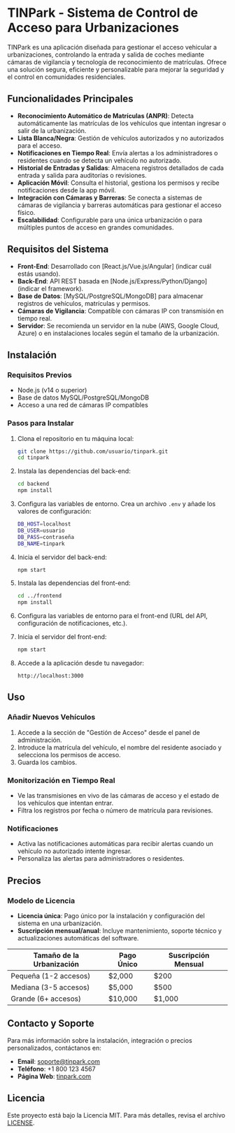 # TINPark - Sistema de Control de Acceso para Urbanizaciones

TINPark es una aplicación diseñada para gestionar el acceso vehicular a urbanizaciones, controlando la entrada y salida de coches mediante cámaras de vigilancia y tecnología de reconocimiento de matrículas. Ofrece una solución segura, eficiente y personalizable para mejorar la seguridad y el control en comunidades residenciales.

## Funcionalidades Principales

- **Reconocimiento Automático de Matrículas (ANPR)**: Detecta automáticamente las matrículas de los vehículos que intentan ingresar o salir de la urbanización.
- **Lista Blanca/Negra**: Gestión de vehículos autorizados y no autorizados para el acceso.
- **Notificaciones en Tiempo Real**: Envía alertas a los administradores o residentes cuando se detecta un vehículo no autorizado.
- **Historial de Entradas y Salidas**: Almacena registros detallados de cada entrada y salida para auditorías o revisiones.
- **Aplicación Móvil**: Consulta el historial, gestiona los permisos y recibe notificaciones desde la app móvil.
- **Integración con Cámaras y Barreras**: Se conecta a sistemas de cámaras de vigilancia y barreras automáticas para gestionar el acceso físico.
- **Escalabilidad**: Configurable para una única urbanización o para múltiples puntos de acceso en grandes comunidades.

## Requisitos del Sistema

- **Front-End**: Desarrollado con [React.js/Vue.js/Angular] (indicar cuál estás usando).
- **Back-End**: API REST basada en [Node.js/Express/Python/Django] (indicar el framework).
- **Base de Datos**: [MySQL/PostgreSQL/MongoDB] para almacenar registros de vehículos, matrículas y permisos.
- **Cámaras de Vigilancia**: Compatible con cámaras IP con transmisión en tiempo real.
- **Servidor**: Se recomienda un servidor en la nube (AWS, Google Cloud, Azure) o en instalaciones locales según el tamaño de la urbanización.

## Instalación

### Requisitos Previos

- Node.js (v14 o superior)
- Base de datos MySQL/PostgreSQL/MongoDB
- Acceso a una red de cámaras IP compatibles

### Pasos para Instalar

1. Clona el repositorio en tu máquina local:

    ```bash
    git clone https://github.com/usuario/tinpark.git
    cd tinpark
    ```

2. Instala las dependencias del back-end:

    ```bash
    cd backend
    npm install
    ```

3. Configura las variables de entorno. Crea un archivo `.env` y añade los valores de configuración:

    ```bash
    DB_HOST=localhost
    DB_USER=usuario
    DB_PASS=contraseña
    DB_NAME=tinpark
    ```

4. Inicia el servidor del back-end:

    ```bash
    npm start
    ```

5. Instala las dependencias del front-end:

    ```bash
    cd ../frontend
    npm install
    ```

6. Configura las variables de entorno para el front-end (URL del API, configuración de notificaciones, etc.).

7. Inicia el servidor del front-end:

    ```bash
    npm start
    ```

8. Accede a la aplicación desde tu navegador:

    ```
    http://localhost:3000
    ```

## Uso

### Añadir Nuevos Vehículos

1. Accede a la sección de "Gestión de Acceso" desde el panel de administración.
2. Introduce la matrícula del vehículo, el nombre del residente asociado y selecciona los permisos de acceso.
3. Guarda los cambios.

### Monitorización en Tiempo Real

- Ve las transmisiones en vivo de las cámaras de acceso y el estado de los vehículos que intentan entrar.
- Filtra los registros por fecha o número de matrícula para revisiones.

### Notificaciones

- Activa las notificaciones automáticas para recibir alertas cuando un vehículo no autorizado intente ingresar.
- Personaliza las alertas para administradores o residentes.

## Precios

### Modelo de Licencia

- **Licencia única**: Pago único por la instalación y configuración del sistema en una urbanización.
- **Suscripción mensual/anual**: Incluye mantenimiento, soporte técnico y actualizaciones automáticas del software.

| Tamaño de la Urbanización  | Pago Único  | Suscripción Mensual |
|----------------------------|-------------|---------------------|
| Pequeña (1-2 accesos)       | $2,000      | $200                |
| Mediana (3-5 accesos)       | $5,000      | $500                |
| Grande (6+ accesos)         | $10,000     | $1,000              |

## Contacto y Soporte

Para más información sobre la instalación, integración o precios personalizados, contáctanos en:

- **Email**: soporte@tinpark.com
- **Teléfono**: +1 800 123 4567
- **Página Web**: [tinpark.com](http://www.tinpark.com)

## Licencia

Este proyecto está bajo la Licencia MIT. Para más detalles, revisa el archivo [LICENSE](LICENSE).

